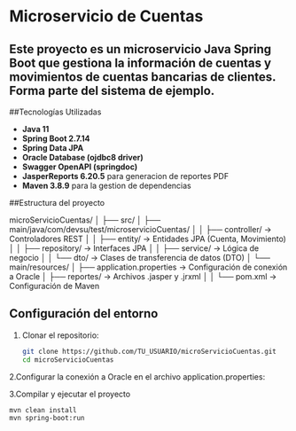 # Microservicio de Cuentas

Este proyecto es un **microservicio Java Spring Boot** que gestiona la información de cuentas y movimientos de cuentas bancarias de clientes.
Forma parte del sistema de ejemplo.
---
##Tecnologías Utilizadas

- **Java 11**
- **Spring Boot 2.7.14**
- **Spring Data JPA**
- **Oracle Database (ojdbc8 driver)**
- **Swagger OpenAPI (springdoc)**
- **JasperReports 6.20.5** para generacion de reportes PDF
- **Maven 3.8.9** para la gestion de dependencias

##Estructura del proyecto

microServicioCuentas/
│
├── src/
│ ├── main/java/com/devsu/test/microservicioCuentas/
│ │ ├── controller/ → Controladores REST
│ │ ├── entity/ → Entidades JPA (Cuenta, Movimiento)
│ │ ├── repository/ → Interfaces JPA
│ │ ├── service/ → Lógica de negocio
│ │ └── dto/ → Clases de transferencia de datos (DTO)
│ └── main/resources/
│ ├── application.properties → Configuración de conexión a Oracle
│ ├── reportes/ → Archivos .jasper y .jrxml
│ 
│
└── pom.xml → Configuración de Maven


## Configuración del entorno

1. Clonar el repositorio:

   ```bash
   git clone https://github.com/TU_USUARIO/microServicioCuentas.git
   cd microServicioCuentas

2.Configurar la conexión a Oracle en el archivo application.properties:

3.Compilar y ejecutar el proyecto
```bash
mvn clean install
mvn spring-boot:run
